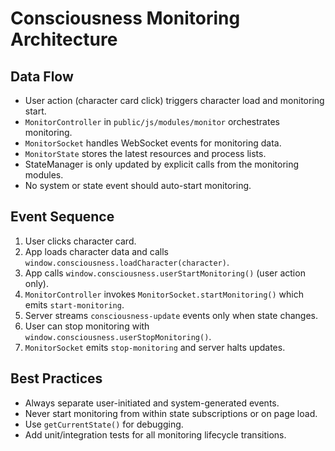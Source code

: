 # Consciousness Monitoring Architecture

## Data Flow
- User action (character card click) triggers character load and monitoring start.
- `MonitorController` in `public/js/modules/monitor` orchestrates monitoring.
- `MonitorSocket` handles WebSocket events for monitoring data.
- `MonitorState` stores the latest resources and process lists.
- StateManager is only updated by explicit calls from the monitoring modules.
- No system or state event should auto-start monitoring.

## Event Sequence
1. User clicks character card.
2. App loads character data and calls `window.consciousness.loadCharacter(character)`.
3. App calls `window.consciousness.userStartMonitoring()` (user action only).
4. `MonitorController` invokes `MonitorSocket.startMonitoring()` which emits `start-monitoring`.
5. Server streams `consciousness-update` events only when state changes.
6. User can stop monitoring with `window.consciousness.userStopMonitoring()`.
7. `MonitorSocket` emits `stop-monitoring` and server halts updates.

## Best Practices
- Always separate user-initiated and system-generated events.
- Never start monitoring from within state subscriptions or on page load.
- Use `getCurrentState()` for debugging.
- Add unit/integration tests for all monitoring lifecycle transitions.
